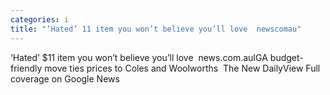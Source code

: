 ```yaml
---
categories: i
title: "‘Hated’ 11 item you won’t believe you’ll love  newscomau"
---
```

‘Hated’ $11 item you won’t believe you’ll love&nbsp;&nbsp;news.com.auIGA budget-friendly move ties prices to Coles and Woolworths&nbsp;&nbsp;The New DailyView Full coverage on Google News
